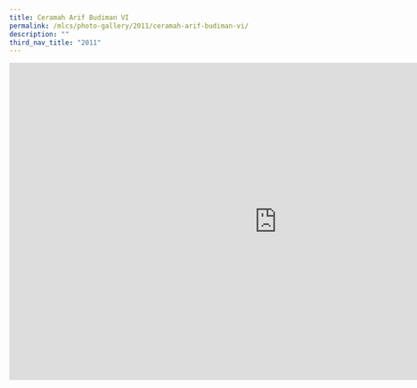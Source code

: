 ```yaml
---
title: Ceramah Arif Budiman VI
permalink: /mlcs/photo-gallery/2011/ceramah-arif-budiman-vi/
description: ""
third_nav_title: "2011"
---
```

<iframe allowfullscreen="true" height="569" width="960" frameborder="0" src="https://docs.google.com/presentation/d/e/2PACX-1vRXonesDh7J10pTpa0CMwmTsJ3JlfTCwwqO5U93LmJyAza-CrLGFELvD9rkC2KgPbh8k32qwq3lpXN2/embed?start=true&amp;loop=true&amp;delayms=5000"></iframe>
